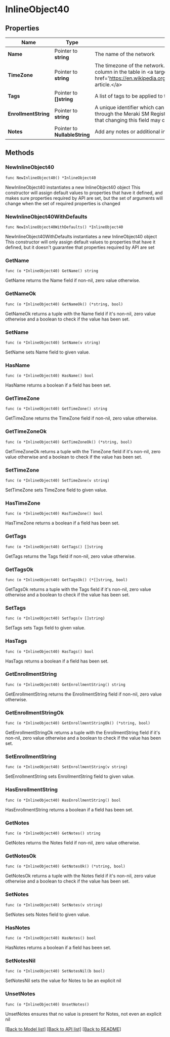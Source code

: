 # InlineObject40

## Properties

Name | Type | Description | Notes
------------ | ------------- | ------------- | -------------
**Name** | Pointer to **string** | The name of the network | [optional] 
**TimeZone** | Pointer to **string** | The timezone of the network. For a list of allowed timezones, please see the &#39;TZ&#39; column in the table in &lt;a target&#x3D;&#39;_blank&#39; href&#x3D;&#39;https://en.wikipedia.org/wiki/List_of_tz_database_time_zones&#39;&gt;this article.&lt;/a&gt; | [optional] 
**Tags** | Pointer to **[]string** | A list of tags to be applied to the network | [optional] 
**EnrollmentString** | Pointer to **string** | A unique identifier which can be used for device enrollment or easy access through the Meraki SM Registration page or the Self Service Portal. Please note that changing this field may cause existing bookmarks to break. | [optional] 
**Notes** | Pointer to **NullableString** | Add any notes or additional information about this network here. | [optional] 

## Methods

### NewInlineObject40

`func NewInlineObject40() *InlineObject40`

NewInlineObject40 instantiates a new InlineObject40 object
This constructor will assign default values to properties that have it defined,
and makes sure properties required by API are set, but the set of arguments
will change when the set of required properties is changed

### NewInlineObject40WithDefaults

`func NewInlineObject40WithDefaults() *InlineObject40`

NewInlineObject40WithDefaults instantiates a new InlineObject40 object
This constructor will only assign default values to properties that have it defined,
but it doesn't guarantee that properties required by API are set

### GetName

`func (o *InlineObject40) GetName() string`

GetName returns the Name field if non-nil, zero value otherwise.

### GetNameOk

`func (o *InlineObject40) GetNameOk() (*string, bool)`

GetNameOk returns a tuple with the Name field if it's non-nil, zero value otherwise
and a boolean to check if the value has been set.

### SetName

`func (o *InlineObject40) SetName(v string)`

SetName sets Name field to given value.

### HasName

`func (o *InlineObject40) HasName() bool`

HasName returns a boolean if a field has been set.

### GetTimeZone

`func (o *InlineObject40) GetTimeZone() string`

GetTimeZone returns the TimeZone field if non-nil, zero value otherwise.

### GetTimeZoneOk

`func (o *InlineObject40) GetTimeZoneOk() (*string, bool)`

GetTimeZoneOk returns a tuple with the TimeZone field if it's non-nil, zero value otherwise
and a boolean to check if the value has been set.

### SetTimeZone

`func (o *InlineObject40) SetTimeZone(v string)`

SetTimeZone sets TimeZone field to given value.

### HasTimeZone

`func (o *InlineObject40) HasTimeZone() bool`

HasTimeZone returns a boolean if a field has been set.

### GetTags

`func (o *InlineObject40) GetTags() []string`

GetTags returns the Tags field if non-nil, zero value otherwise.

### GetTagsOk

`func (o *InlineObject40) GetTagsOk() (*[]string, bool)`

GetTagsOk returns a tuple with the Tags field if it's non-nil, zero value otherwise
and a boolean to check if the value has been set.

### SetTags

`func (o *InlineObject40) SetTags(v []string)`

SetTags sets Tags field to given value.

### HasTags

`func (o *InlineObject40) HasTags() bool`

HasTags returns a boolean if a field has been set.

### GetEnrollmentString

`func (o *InlineObject40) GetEnrollmentString() string`

GetEnrollmentString returns the EnrollmentString field if non-nil, zero value otherwise.

### GetEnrollmentStringOk

`func (o *InlineObject40) GetEnrollmentStringOk() (*string, bool)`

GetEnrollmentStringOk returns a tuple with the EnrollmentString field if it's non-nil, zero value otherwise
and a boolean to check if the value has been set.

### SetEnrollmentString

`func (o *InlineObject40) SetEnrollmentString(v string)`

SetEnrollmentString sets EnrollmentString field to given value.

### HasEnrollmentString

`func (o *InlineObject40) HasEnrollmentString() bool`

HasEnrollmentString returns a boolean if a field has been set.

### GetNotes

`func (o *InlineObject40) GetNotes() string`

GetNotes returns the Notes field if non-nil, zero value otherwise.

### GetNotesOk

`func (o *InlineObject40) GetNotesOk() (*string, bool)`

GetNotesOk returns a tuple with the Notes field if it's non-nil, zero value otherwise
and a boolean to check if the value has been set.

### SetNotes

`func (o *InlineObject40) SetNotes(v string)`

SetNotes sets Notes field to given value.

### HasNotes

`func (o *InlineObject40) HasNotes() bool`

HasNotes returns a boolean if a field has been set.

### SetNotesNil

`func (o *InlineObject40) SetNotesNil(b bool)`

 SetNotesNil sets the value for Notes to be an explicit nil

### UnsetNotes
`func (o *InlineObject40) UnsetNotes()`

UnsetNotes ensures that no value is present for Notes, not even an explicit nil

[[Back to Model list]](../README.md#documentation-for-models) [[Back to API list]](../README.md#documentation-for-api-endpoints) [[Back to README]](../README.md)


